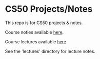# CS50 Projects/Notes

This repo is for CS50 projects & notes.

Course noties available [here](https://cs50.harvard.edu/x/2021/).

Course lectures available
[here](https://www.youtube.com/playlist?list=PLhQjrBD2T382_R182iC2gNZI9HzWFMC_8)

See the 'lectures' directory for lecture notes.
